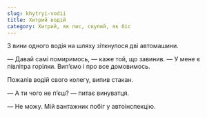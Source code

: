 ```yaml
---
slug: khytryi-vodii
title: Хитрий водій
category: Хитрий, як лис, скупий, як біс
---
```

З вини одного водія на шляху зіткнулося дві автомашини.

— Давай самі помиримось, — каже той, що завинив. — У мене є півлітра горілки. Вип’ємо і про все домовимось.

Пожалів водій свого колегу, випив стакан.

— А ти чого не п’єш? — питає винуватця.

— Не можу. Мій вантажник побіг у автоінспекцію.
